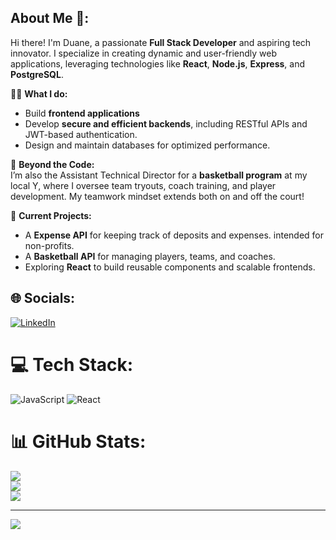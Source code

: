 ## About Me 🙌:

Hi there! I'm Duane, a passionate **Full Stack Developer** and aspiring tech innovator. I specialize in creating dynamic and user-friendly web applications, leveraging technologies like **React**, **Node.js**, **Express**, and **PostgreSQL**. 


👨‍💻 **What I do:**
- Build **frontend applications**
- Develop **secure and efficient backends**, including RESTful APIs and JWT-based authentication.
- Design and maintain databases for optimized performance.


🏀 **Beyond the Code:**  
I’m also the Assistant Technical Director for a **basketball program** at my local Y, where I oversee team tryouts, coach training, and player development. My teamwork mindset extends both on and off the court!

📌 **Current Projects:**
- A **Expense API** for keeping track of deposits and expenses. intended for non-profits.
- A **Basketball API** for managing players, teams, and coaches.  
- Exploring **React** to build reusable components and scalable frontends.



## 🌐 Socials:
[![LinkedIn](https://img.shields.io/badge/LinkedIn-%230077B5.svg?logo=linkedin&logoColor=white)](https://linkedin.com/in/dunae-gero) 

# 💻 Tech Stack:
![JavaScript](https://img.shields.io/badge/javascript-%23323330.svg?style=for-the-badge&logo=javascript&logoColor=%23F7DF1E) ![React](https://img.shields.io/badge/react-%2320232a.svg?style=for-the-badge&logo=react&logoColor=%2361DAFB)
# 📊 GitHub Stats:
![](https://github-readme-stats.vercel.app/api?username=duanegero&theme=highcontrast&hide_border=false&include_all_commits=true&count_private=false)<br/>
![](https://github-readme-streak-stats.herokuapp.com/?user=duanegero&theme=highcontrast&hide_border=false)<br/>
![](https://github-readme-stats.vercel.app/api/top-langs/?username=duanegero&theme=highcontrast&hide_border=false&include_all_commits=true&count_private=false&layout=compact)

---
[![](https://visitcount.itsvg.in/api?id=duanegero&icon=0&color=0)](https://visitcount.itsvg.in)

<!-- Proudly created with GPRM ( https://gprm.itsvg.in ) -->
